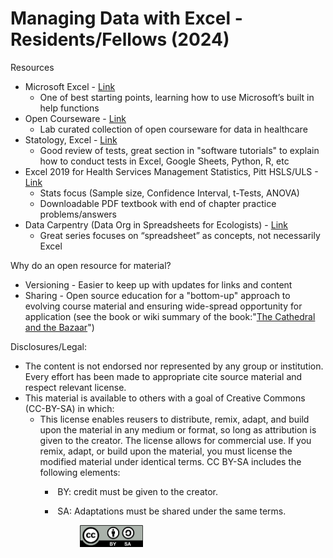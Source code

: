 # Managing Data with Excel - Residents/Fellows (2024)

Resources&#x20;

* Microsoft Excel - [Link](https://support.microsoft.com/en-us/excel)&#x20;
  * One of best starting points, learning how to use Microsoft’s built in help functions &#x20;
* Open Courseware - [Link](https://organization-49.gitbook.io/health-data-open-education-resources)&#x20;
  * Lab curated collection of open courseware for data in healthcare&#x20;
* Statology, Excel - [Link](https://www.statology.org/excel-guides/)&#x20;
  * Good review of tests, great section in "software tutorials" to explain how to conduct tests in Excel, Google Sheets, Python, R, etc&#x20;
* Excel 2019 for Health Services Management Statistics, Pitt HSLS/ULS -  [Link ](https://pitt.primo.exlibrisgroup.com/permalink/01PITT\_INST/i25aoe/cdi\_askewsholts\_vlebooks\_9783030578282)
  * Stats focus (Sample size, Confidence Interval, t-Tests, ANOVA)&#x20;
  * Downloadable PDF textbook with end of chapter practice problems/answers &#x20;
* Data Carpentry (Data Org in Spreadsheets for Ecologists) - [Link](https://datacarpentry.org/spreadsheet-ecology-lesson/)&#x20;
  * Great series focuses on “spreadsheet” as concepts, not necessarily Excel &#x20;

Why do an open resource for material?&#x20;

* Versioning - Easier to keep up with updates for links and content
* Sharing - Open source education for a "bottom-up" approach to evolving course material and ensuring wide-spread opportunity for application (see the book or wiki summary of the book:"[The Cathedral and the Bazaar](managing-data-with-excel-residents-fellows-2024.md)")

Disclosures/Legal:

* The content is not endorsed nor represented by any group or institution. Every effort has been made to appropriate cite source material and respect relevant license.&#x20;
* This material is available to others with a goal of Creative Commons (CC-BY-SA) in which:
  * [<img src="https://mirrors.creativecommons.org/presskit/buttons/88x31/png/by-sa.png" alt="" data-size="line">](https://creativecommons.org/licenses/by-sa/4.0/)This license enables reusers to distribute, remix, adapt, and build upon the material in any medium or format, so long as attribution is given to the creator. The license allows for commercial use. If you remix, adapt, or build upon the material, you must license the modified material under identical terms. CC BY-SA includes the following elements:
    * <img src="https://mirrors.creativecommons.org/presskit/icons/by.xlarge.png" alt="" data-size="line"> BY: credit must be given to the creator.
    *   <img src="https://mirrors.creativecommons.org/presskit/icons/sa.xlarge.png" alt="" data-size="line"> SA: Adaptations must be shared under the same terms.

        <figure><img src="../.gitbook/assets/image.png" alt="" width="101"><figcaption></figcaption></figure>
